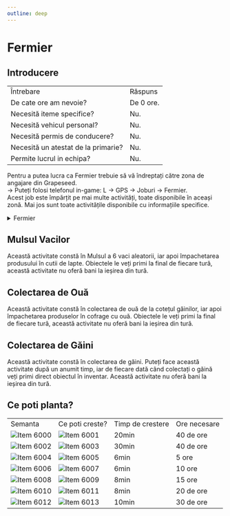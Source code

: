 ```yaml
---
outline: deep
---
```


# Fermier

## Introducere

<table>
    <tr>
        <td>Întrebare</td>
        <td>Răspuns</td>
    </tr>
    <tr>
        <td>De cate ore am nevoie?</td>
        <td>De 0 ore.</td>
    </tr>
    <tr>
        <td>Necesită iteme specifice?</td>
        <td>Nu.</td>
    </tr>
    <tr>
        <td>Necesită vehicul personal?</td>
        <td>Nu.</td>
    </tr>
    <tr>
        <td>Necesită permis de conducere?</td>
        <td>Nu.</td>
    </tr>
    <tr>
        <td>Necesită un atestat de la primarie?</td>
        <td>Nu.</td>
    </tr>
    <tr>
        <td>Permite lucrul in echipa?</td>
        <td>Nu.</td>
    </tr>
</table>

Pentru a putea lucra ca <span class="button-p-job">Fermier</span> trebuie să vă îndreptați către zona de angajare din Grapeseed.
<br>-> Puteți folosi telefonul in-game:<span class="button-p-job"> L -> GPS -> Joburi -> Fermier</span>.
<br>
Acest job este împărțit pe mai multe activități, toate disponibile în aceași zonă. Mai jos sunt toate activitățile disponibile cu informațiile specifice.

<details>
  <summary>Fermier</summary>
  <img src="https://v.b-zone.ro/images/wiki/farmer-location.png" alt="Farmer">
</details>

## Mulsul Vacilor

Această activitate constă în Mulsul a 6 vaci aleatorii, iar apoi împachetarea produsului în cutii de lapte. Obiectele le veți primi la final de fiecare tură, această activitate nu oferă bani la ieșirea din tură.

## Colectarea de Ouă

Această activitate constă în colectarea de ouă de la cotețul găinilor, iar apoi împachetarea produselor în cofrage cu ouă. Obiectele le veți primi la final de fiecare tură, această activitate nu oferă bani la ieșirea din tură.

## Colectarea de Găini

Această activitate constă în colectarea de găini. Puteți face această activitate după un anumit timp, iar de fiecare dată când colectați o găină veți primi direct obiectul în inventar. Această activitate nu oferă bani la ieșirea din tură.

## Ce poti planta? 
<table>
    <tr>
        <td>Semanta</td>
        <td>Ce poti creste?</td>
        <td>Timp de crestere</td>
        <td>Ore necesare</td>
    </tr>
    <tr>
        <td><div class="image-row">
        <img src="https://v.b-zone.ro/images/items/6000.png" alt="Item 6000"></div></td>
        <td><div class="image-row">
        <img src="https://v.b-zone.ro/images/items/6001.png" alt="Item 6001"></div></td>
        <td>20min</td>
        <td>40 de ore</td>
    </tr>
    <tr>
        <td><div class="image-row">
        <img src="https://v.b-zone.ro/images/items/6002.png" alt="Item 6002"></div></td>
        <td><div class="image-row">
        <img src="https://v.b-zone.ro/images/items/6003.png" alt="Item 6003"></div></td>
        <td>30min</td>
        <td>40 de ore</td>
    </tr>
    <tr>
        <td><div class="image-row">
        <img src="https://v.b-zone.ro/images/items/6004.png" alt="Item 6004"></div></td>
        <td><div class="image-row">
        <img src="https://v.b-zone.ro/images/items/6005.png" alt="Item 6005"></div></td>
        <td>6min</td>
        <td>5 ore</td>
    </tr>
    <tr>
        <td><div class="image-row">
        <img src="https://v.b-zone.ro/images/items/6006.png" alt="Item 6006"></div></td>
        <td><div class="image-row">
        <img src="https://v.b-zone.ro/images/items/6007.png" alt="Item 6007"></div></td>
        <td>6min</td>
        <td>10 ore</td>
    </tr>
    <tr>
        <td><div class="image-row">
        <img src="https://v.b-zone.ro/images/items/6008.png" alt="Item 6008"></div></td>
        <td><div class="image-row">
        <img src="https://v.b-zone.ro/images/items/6009.png" alt="Item 6009"></div></td>
        <td>8min</td>
        <td>15 ore</td>
    </tr>
    <tr>
        <td><div class="image-row">
        <img src="https://v.b-zone.ro/images/items/6010.png" alt="Item 6010"></div></td>
        <td><div class="image-row">
        <img src="https://v.b-zone.ro/images/items/6011.png" alt="Item 6011"></div></td>
        <td>8min</td>
        <td>20 de ore</td>
    </tr>
    <tr>
        <td><div class="image-row">
        <img src="https://v.b-zone.ro/images/items/6012.png" alt="Item 6012"></div></td>
        <td><div class="image-row">
        <img src="https://v.b-zone.ro/images/items/6013.png" alt="Item 6013"></div></td>
        <td>10min</td>
        <td>30 de ore</td>
    </tr>
</table>